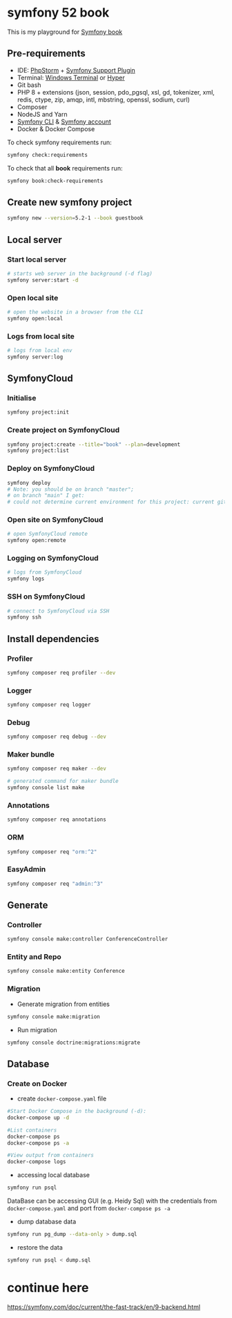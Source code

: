 # symfony 52 book
This is my playground for [Symfony book](https://symfony.com/book)

## Pre-requirements
- IDE: [PhpStorm](https://www.jetbrains.com/phpstorm/) + [Symfony Support Plugin](https://plugins.jetbrains.com/plugin/7219-symfony-support)
- Terminal: [Windows Terminal](https://aka.ms/terminal) or [Hyper](https://hyper.is/)
- Git bash
- PHP 8 + extensions (json, session, pdo_pgsql, xsl, gd, tokenizer, xml, redis, ctype, zip, amqp, intl, mbstring, openssl, sodium, curl)
- Composer
- NodeJS and Yarn
- [Symfony CLI](https://symfony.com/download) & [Symfony account](https://symfony.com/account)
- Docker & Docker Compose

To check symfony requirements run:
```bash
symfony check:requirements
```

To check that all **book** requirements run:
```bash
symfony book:check-requirements
```

## Create new symfony project
```bash
symfony new --version=5.2-1 --book guestbook
```

## Local server
### Start local server
```bash
# starts web server in the background (-d flag)
symfony server:start -d
```

### Open local site 
```bash
# open the website in a browser from the CLI
symfony open:local
```

### Logs from local site 
```bash
# logs from local env
symfony server:log
```

## SymfonyCloud
### Initialise
```bash
symfony project:init
```
### Create project on SymfonyCloud
```bash
symfony project:create --title="book" --plan=development
symfony project:list
```

### Deploy on SymfonyCloud
```bash
symfony deploy
# Note: you should be on branch "master"; 
# on branch "main" I get:
# could not determine current environment for this project: current git branch name doesn't match any SymfonyCloud environments.
```

### Open site on SymfonyCloud
```bash
# open SymfonyCloud remote 
symfony open:remote
```

### Logging on SymfonyCloud
```bash
# logs from SymfonyCloud
symfony logs
```

### SSH on SymfonyCloud 
```bash
# connect to SymfonyCloud via SSH
symfony ssh
```

## Install dependencies
### Profiler
```bash
symfony composer req profiler --dev
```
### Logger
```bash
symfony composer req logger
```
### Debug
```bash
symfony composer req debug --dev
```
### Maker bundle
```bash
symfony composer req maker --dev

# generated command for maker bundle 
symfony console list make
```
### Annotations
```bash
symfony composer req annotations
```
### ORM
```bash
symfony composer req "orm:^2"
```
### EasyAdmin
```bash
symfony composer req "admin:^3"
```


## Generate 
### Controller
```bash
symfony console make:controller ConferenceController
```
### Entity and Repo
```bash
symfony console make:entity Conference
```
### Migration
- Generate migration from entities
```bash
symfony console make:migration
```
- Run migration 
```bash
symfony console doctrine:migrations:migrate
```


## Database
### Create on Docker 
- create ``docker-compose.yaml`` file
```bash
#Start Docker Compose in the background (-d):
docker-compose up -d

#List containers
docker-compose ps
docker-compose ps -a

#View output from containers
docker-compose logs
```

- accessing local database
```bash
symfony run psql
```
DataBase can be accessing GUI (e.g. Heidy Sql) with 
the credentials from ``docker-compose.yaml`` 
and port from ``docker-compose ps -a``  

- dump database data
```bash
symfony run pg_dump --data-only > dump.sql
```

- restore the data
```bash
symfony run psql < dump.sql
```




# continue here
https://symfony.com/doc/current/the-fast-track/en/9-backend.html

